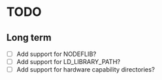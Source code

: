 TODO
====

Long term
---------
  - [ ] Add support for NODEFLIB?
  - [ ] Add support for LD_LIBRARY_PATH?
  - [ ] Add support for hardware capability directories?
